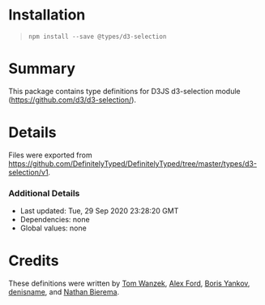 # Installation
> `npm install --save @types/d3-selection`

# Summary
This package contains type definitions for D3JS d3-selection module (https://github.com/d3/d3-selection/).

# Details
Files were exported from https://github.com/DefinitelyTyped/DefinitelyTyped/tree/master/types/d3-selection/v1.

### Additional Details
 * Last updated: Tue, 29 Sep 2020 23:28:20 GMT
 * Dependencies: none
 * Global values: none

# Credits
These definitions were written by [Tom Wanzek](https://github.com/tomwanzek), [Alex Ford](https://github.com/gustavderdrache), [Boris Yankov](https://github.com/borisyankov), [denisname](https://github.com/denisname), and [Nathan Bierema](https://github.com/Methuselah96).
